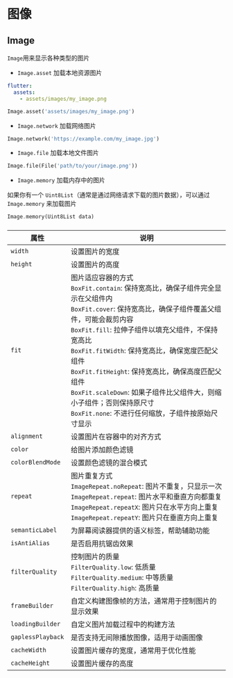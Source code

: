 # 图像



## Image

`Image`用来显示各种类型的图片

- `Image.asset` 加载本地资源图片

```yaml
flutter:
  assets:
    - assets/images/my_image.png
```

```dart
Image.asset('assets/images/my_image.png')
```



- `Image.network` 加载网络图片

```dart
Image.network('https://example.com/my_image.jpg')
```



- `Image.file` 加载本地文件图片

```dart
Image.file(File('path/to/your/image.png'))
```



- `Image.memory` 加载内存中的图片

如果你有一个 `Uint8List`（通常是通过网络请求下载的图片数据），可以通过 `Image.memory` 来加载图片

```dart
Image.memory(Uint8List data)
```

### 

| 属性              | 说明                                                         |
| ----------------- | ------------------------------------------------------------ |
| `width`           | 设置图片的宽度                                               |
| `height`          | 设置图片的高度                                               |
| `fit`             | 图片适应容器的方式<br/>`BoxFit.contain`: 保持宽高比，确保子组件完全显示在父组件内<br/>`BoxFit.cover`: 保持宽高比，确保子组件覆盖父组件，可能会裁剪内容<br/>`BoxFit.fill`: 拉伸子组件以填充父组件，不保持宽高比<br/>`BoxFit.fitWidth`: 保持宽高比，确保宽度匹配父组件<br/>`BoxFit.fitHeight`: 保持宽高比，确保高度匹配父组件<br/>`BoxFit.scaleDown`: 如果子组件比父组件大，则缩小子组件；否则保持原尺寸<br/>`BoxFit.none`: 不进行任何缩放，子组件按原始尺寸显示 |
| `alignment`       | 设置图片在容器中的对齐方式                                   |
| `color`           | 给图片添加颜色滤镜                                           |
| `colorBlendMode`  | 设置颜色滤镜的混合模式                                       |
| `repeat`          | 图片重复方式<br/>`ImageRepeat.noRepeat`: 图片不重复，只显示一次<br/>`ImageRepeat.repeat`: 图片水平和垂直方向都重复<br/>`ImageRepeat.repeatX`: 图片只在水平方向上重复<br/>`ImageRepeat.repeatY`: 图片只在垂直方向上重复 |
| `semanticLabel`   | 为屏幕阅读器提供的语义标签，帮助辅助功能                     |
| `isAntiAlias`     | 是否启用抗锯齿效果                                           |
| `filterQuality`   | 控制图片的质量<br/>`FilterQuality.low`: 低质量<br/>`FilterQuality.medium`: 中等质量<br/>`FilterQuality.high`: 高质量 |
| `frameBuilder`    | 自定义构建图像帧的方法，通常用于控制图片的显示效果           |
| `loadingBuilder`  | 自定义图片加载过程中的构建方法                               |
| `gaplessPlayback` | 是否支持无间隙播放图像，适用于动画图像                       |
| `cacheWidth`      | 设置图片缓存的宽度，通常用于优化性能                         |
| `cacheHeight`     | 设置图片缓存的高度                                           |